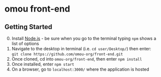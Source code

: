 # omou front-end

## Getting Started
0. Install [Node.js](https://nodejs.org/en/) - be sure when you go to the terminal typing `npm` shows a list of options
1. Navigate to the desktop in terminal (i.e. `cd user/Desktop/`) then enter: `git clone https://github.com/omou-org/front-end.git`
2. Once cloned, cd into `omou-org/front-end`, then enter `npm install`
3. Once installed, enter `npm start`
4. On a browser, go to `localhost:3000/` where the application is hosted
